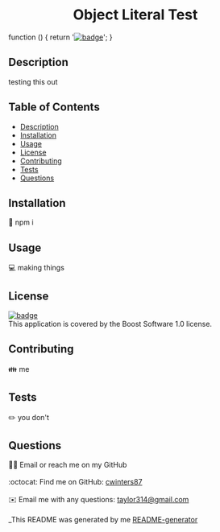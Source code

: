 
  <h1 align="center">Object Literal Test</h1>
  
function () {
      return '[![badge](https://img.shields.io/badge/License-Boost%201.0-lightblue.svg)](https://www.boost.org/LICENSE_1_0.txt)';
    }<br />
## Description
testing this out
## Table of Contents
- [Description](#description)
- [Installation](#installation)
- [Usage](#usage)
- [License](#license)
- [Contributing](#contributing)
- [Tests](#tests)
- [Questions](#questions)
## Installation
💾 npm i
## Usage
💻 making things
## License
[![badge](https://img.shields.io/badge/License-Boost%201.0-lightblue.svg)](https://www.boost.org/LICENSE_1_0.txt) <br /> This application is covered by the Boost Software 1.0 license.
## Contributing
👪 me
## Tests
✏️ you don't
## Questions
🙋‍♂️ Email or reach me on my GitHub <br />
<br />
:octocat: Find me on GitHub: [cwinters87](https://github.com/cwinters87)<br />
<br />
✉️ Email me with any questions: taylor314@gmail.com<br /><br />
_This README was generated by me [README-generator](https://github.com/cwinters87/readme-generator)
